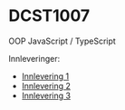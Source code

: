 # DCST1007
OOP JavaScript / TypeScript

Innleveringer:

<ul>
  <li>
    <a href="https://folk.ntnu.no/mknylund/DCST1007/Innlevering1/kj%c3%b8r.html">Innlevering 1</a>
  </li>
  <li>
    <a href="https://folk.ntnu.no/mknylund/DCST1007/Innlevering%202/">Innlevering 2</a>
  </li>
  <li>
    <a href="https://folk.ntnu.no/mknylund/DCST1007/Innlevering3/">Innlevering 3</a>
  </li>
</ul>
